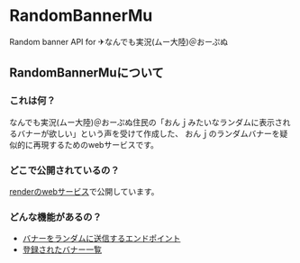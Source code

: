 
# RandomBannerMu

Random banner API for  ✈なんでも実況(ムー大陸)＠おーぷぬ 

## RandomBannerMuについて

### これは何？

なんでも実況(ムー大陸)＠おーぷぬ住民の「おんｊみたいなランダムに表示されるバナーが欲しい」という声を受けて作成した、
おんｊのランダムバナーを疑似的に再現するためのwebサービスです。

### どこで公開されているの？

[renderのwebサービス](https://randombannermu.onrender.com/)で公開しています。

### どんな機能があるの？

- [バナーをランダムに送信するエンドポイント](https://randombannermu.onrender.com/banner.png)
- [登録されたバナー一覧](https://randombannermu.onrender.com/gallery)
